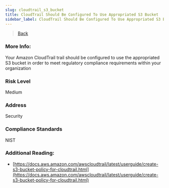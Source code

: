 ```yaml
---
slug: cloudtrail_s3_bucket
title: CloudTrail Should Be Configured To Use Appropriated S3 Bucket
sidebar_label: CloudTrail Should Be Configured To Use Appropriated S3 Bucket
---
```

> [Back](../../cloudtrailmonitoring)

### More Info:
Your Amazon CloudTrail trail should be configured to use the appropriated S3 bucket in order to meet regulatory compliance requirements within your organization

### Risk Level
Medium

### Address
Security

### Compliance Standards
NIST

### Additional Reading:
- [https://docs.aws.amazon.com/awscloudtrail/latest/userguide/create-s3-bucket-policy-for-cloudtrail.html](https://docs.aws.amazon.com/awscloudtrail/latest/userguide/create-s3-bucket-policy-for-cloudtrail.html) 

